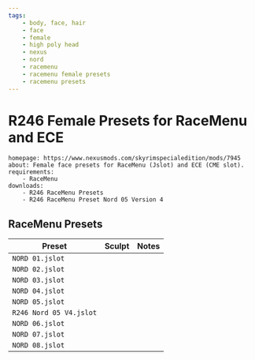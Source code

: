 ```yaml
---
tags:
    - body, face, hair
    - face
    - female
    - high poly head
    - nexus
    - nord
    - racemenu
    - racemenu female presets
    - racemenu presets
---
```


# R246 Female Presets for RaceMenu and ECE

```project_info
homepage: https://www.nexusmods.com/skyrimspecialedition/mods/7945
about: Female face presets for RaceMenu (Jslot) and ECE (CME slot).
requirements:
    - RaceMenu
downloads:
    - R246 RaceMenu Presets
    - R246 RaceMenu Preset Nord 05 Version 4
```

## RaceMenu Presets

| Preset | Sculpt | Notes |
|---|---|---|
| ``NORD 01.jslot`` | | |
| ``NORD 02.jslot`` | | |
| ``NORD 03.jslot`` | | |
| ``NORD 04.jslot`` | | |
| ``NORD 05.jslot`` | | |
| ``R246 Nord 05 V4.jslot`` | | |
| ``NORD 06.jslot`` | | |
| ``NORD 07.jslot`` | | |
| ``NORD 08.jslot`` | | |

